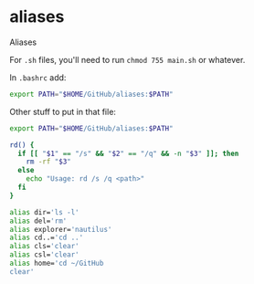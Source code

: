 # aliases

Aliases


For `.sh` files, you'll need to run `chmod 755 main.sh` or whatever.


In `.bashrc` add:

```sh
export PATH="$HOME/GitHub/aliases:$PATH"
```

Other stuff to put in that file:

```sh
export PATH="$HOME/GitHub/aliases:$PATH"

rd() {
  if [[ "$1" == "/s" && "$2" == "/q" && -n "$3" ]]; then
    rm -rf "$3"
  else
    echo "Usage: rd /s /q <path>"
  fi
}

alias dir='ls -l'
alias del='rm'
alias explorer='nautilus'
alias cd..='cd ..'
alias cls='clear'
alias csl='clear'
alias home='cd ~/GitHub
clear'
```
